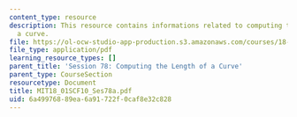 ```yaml
---
content_type: resource
description: This resource contains informations related to computing the length of
  a curve.
file: https://ol-ocw-studio-app-production.s3.amazonaws.com/courses/18-01sc-single-variable-calculus-fall-2010/6a49976889ea6a91722f0caf8e32c828_MIT18_01SCF10_Ses78a.pdf
file_type: application/pdf
learning_resource_types: []
parent_title: 'Session 78: Computing the Length of a Curve'
parent_type: CourseSection
resourcetype: Document
title: MIT18_01SCF10_Ses78a.pdf
uid: 6a499768-89ea-6a91-722f-0caf8e32c828
---
```

